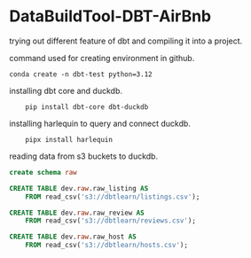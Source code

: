 # DataBuildTool-DBT-AirBnb
trying out different feature of dbt and compiling it into a project.


command used for creating environment in github. 

```shell
conda create -n dbt-test python=3.12
```

installing dbt core and duckdb.

```shell
    pip install dbt-core dbt-duckdb
```


installing harlequin to query and connect duckdb.

```shell
    pipx install harlequin
```


reading data from s3 buckets to duckdb.
```sql
create schema raw
```

```sql
CREATE TABLE dev.raw.raw_listing AS
    FROM read_csv('s3://dbtlearn/listings.csv');

CREATE TABLE dev.raw.raw_review AS
    FROM read_csv('s3://dbtlearn/reviews.csv');

CREATE TABLE dev.raw.raw_host AS
    FROM read_csv('s3://dbtlearn/hosts.csv');
```